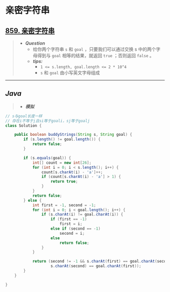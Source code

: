 # 亲密字符串

## [859. 亲密字符串](https://leetcode.cn/problems/buddy-strings/)

> - ***Question***
>   - 给你两个字符串 `s` 和 `goal` ，只要我们可以通过交换 s 中的两个字母得到与 `goal` 相等的结果，就返回 `true` ；否则返回 `false` 。
>   - ***tips:***
>     - `1 <= s.length, goal.length <= 2 * 10^4`
>     - `s` 和 `goal` 由小写英文字母组成

---

## *Java*

> - ***模拟***

```java
// s与goal长度一样
// 存在i不等于j且si等于goali，sj等于goalj
class Solution {

    public boolean buddyStrings(String s, String goal) {
        if (s.length() != goal.length()) {
            return false;
        }

        if (s.equals(goal)) {
            int[] count = new int[26];
            for (int i = 0; i < s.length(); i++) {
                count[s.charAt(i) - 'a']++;
                if (count[s.charAt(i) - 'a'] > 1) {
                    return true;
                }
            }
            return false;
        } else {
            int first = -1, second = -1;
            for (int i = 0; i < goal.length(); i++) {
                if (s.charAt(i) != goal.charAt(i)) {
                    if (first == -1)
                        first = i;
                    else if (second == -1)
                        second = i;
                    else
                        return false;
                }
            }

            return (second != -1 && s.charAt(first) == goal.charAt(second) &&
                    s.charAt(second) == goal.charAt(first));
        }
    }

}
```
